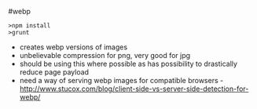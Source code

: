 #webp

```shell
>npm install
>grunt
```

* creates webp versions of images
* unbelievable compression for png, very good for jpg
* should be using this where possible as has possibility to drastically reduce page payload 
* need a way of serving webp images for compatible browsers - http://www.stucox.com/blog/client-side-vs-server-side-detection-for-webp/